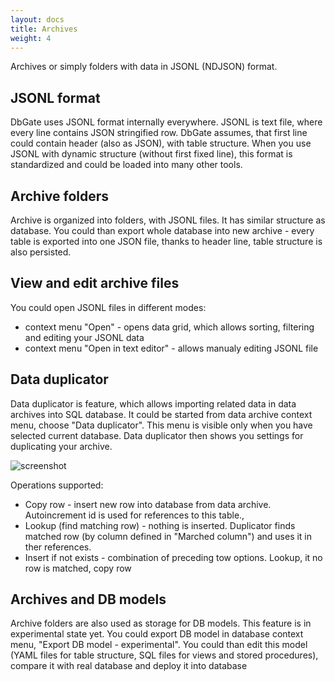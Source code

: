 ```yaml
---
layout: docs
title: Archives
weight: 4
---
```


Archives or simply folders with data in JSONL (NDJSON) format.

## JSONL format
DbGate uses JSONL format internally everywhere. JSONL is text file, where every line contains JSON stringified row. DbGate assumes, that first line could contain header (also as JSON), with table structure. When you use JSONL with dynamic structure (without first fixed line), this format is standardized and could be loaded into many other tools. 

## Archive folders
Archive is organized into folders, with JSONL files. It has similar structure as database. You could than export whole database into new archive - every table is exported into one JSON file, thanks to header line, table structure is also persisted.

## View and edit archive files
You could open JSONL files in different modes:
- context menu "Open" - opens data grid, which allows sorting, filtering and editing your JSONL data
- context menu "Open in text editor" - allows manualy editing JSONL file

## Data duplicator
Data duplicator is feature, which allows importing related data in data archives into SQL database. It could be started from data archive context menu, choose "Data duplicator". This menu is visible only when you have selected current database. Data duplicator then shows you settings for duplicating your archive.

![screenshot](/screenshots/data-duplicator.png)

Operations supported:
- Copy row - insert new row into database from data archive. Autoincrement id is used for references to this table.,
- Lookup (find matching row) - nothing is inserted. Duplicator finds matched row (by column defined in "Marched column") and uses it in ther references.
- Insert if not exists - combination of preceding tow options. Lookup, it no row is matched, copy row

## Archives and DB models
Archive folders are also used as storage for DB models. This feature is in experimental state yet. You could export DB model in database context menu, "Export DB model - experimental". You could than edit this model (YAML files for table structure, SQL files for views and stored procedures), compare it with real database and deploy it into database